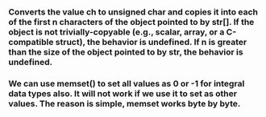 <h3>Converts the value ch to unsigned char and copies it into each of the first n characters of the object pointed to by str[]. 
  If the object is not trivially-copyable (e.g., scalar, array, or a C-compatible struct), the behavior is undefined. 
  If n is greater than the size of the object pointed to by str, the behavior is undefined.<h3>
  <h3>We can use memset() to set all values as 0 or -1 for integral data types also. 
    It will not work if we use it to set as other values. The reason is simple, memset works byte by byte. </h3>
